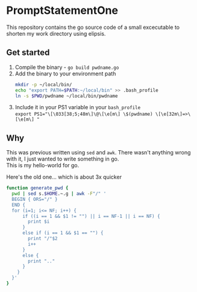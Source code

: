 # PromptStatementOne
This repository contains the go source code of a small excecutable to shorten my work directory using elipsis.   

## Get started
1. Compile the binary - `go build pwdname.go`
2. Add the binary to your environment path   
    ```bash
    mkdir -p ~/local/bin/
    echo "export PATH=$PATH:~/local/bin" >> .bash_profile
    ln -s $PWD/pwdname ~/local/bin/pwdname
    ```
3. Include it in your PS1 variable in your `bash_profile`   
    `export PS1="\[\033[38;5;48m\]\@\[\e[m\] \$(pwdname) \[\e[32m\]=>\[\e[m\] "`

## Why
This was previous written using `sed` and `awk`. There wasn't anything wrong with it, I just wanted to write something in go.   
This is my hello-world for go.   

Here's the old one... which is about 3x quicker   
```bash
function generate_pwd {
  pwd | sed s.$HOME.~.g | awk -F"/" '
  BEGIN { ORS="/" }
  END {
  for (i=1; i<= NF; i++) {
      if ((i == 1 && $1 != "") || i == NF-1 || i == NF) {
        print $i
      }
      else if (i == 1 && $1 == "") {
        print "/"$2
        i++
      }
      else {
        print ".."
      }
    }
  }'
}
```